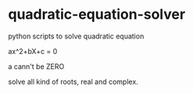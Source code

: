 # quadratic-equation-solver

python scripts to solve quadratic equation

ax^2+bX+c = 0

a cann't be ZERO

solve all kind of roots, real and complex.
